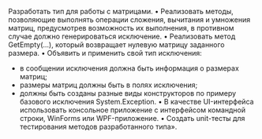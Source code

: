 Разработать тип для работы с матрицами.
• Реализовать методы, позволяющие выполнять операции сложения, вычитания и умножения матриц, предусмотрев возможность их выполнения, в противном случае должно генерироваться исключение.
• Реализовать метод GetEmpty(…), который возвращает нулевую матрицу заданного размера.
• Объявить и применить свой тип исключения:
- в сообщении исключения должна быть информация о размерах матриц; 
- размеры матриц должны быть в полях исключения;
- должны быть созданы разные виды конструкторов по примеру базового исключения System.Exception.
• В качестве UI-интерфейса использовать консольное приложение с интерфейсом командной строки, WinForms или WPF-приложение.
• Создать unit-тесты для тестирования методов разработанного типа».
